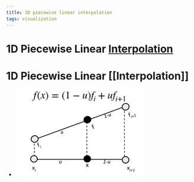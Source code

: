 ```yaml
---
title: 1D piecewise linear interpolation
tags: visualization
---
```


# 1D Piecewise Linear [Interpolation](Interpolation.md)

# 1D Piecewise Linear [[Interpolation]]
- ![im](assets/Pasted%20Image%2020220411124653.png)































































































































